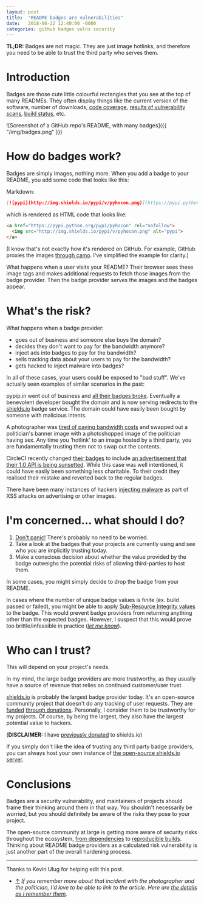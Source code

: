 ```yaml
---
layout: post
title:  "README badges are vulnerabilities"
date:   2018-06-22 12:40:00 -0000
categories: github badges vulns security
---
```


**TL;DR:** Badges are not magic. They are just image hotlinks, and therefore you need to be able to trust the third party who serves them.

# Introduction

Badges are those cute little colourful rectangles that you see at the top of many READMEs. They often display things like the current version of the software, number of downloads, [code coverage](https://coveralls.io/), [results of vulnerability scans](https://snyk.io/docs/badges/), [build status](https://docs.travis-ci.com/user/status-images/), etc.

![Screenshot of a GitHub repo's README, with many badges]({{ "/img/badges.png" }})

# How do badges work?

Badges are simply images, nothing more. When you add a badge to your README, you add some code that looks like this:

Markdown:

```markdown
[![pypi](http://img.shields.io/pypi/v/pyhocon.png)](https://pypi.python.org/pypi/pyhocon)
```

which is rendered as HTML code that looks like:

```html
<a href="https://pypi.python.org/pypi/pyhocon" rel="nofollow">
  <img src="http://img.shields.io/pypi/v/pyhocon.png" alt="pypi">
</a>
```

(I know that's not exactly how it's rendered on GitHub. For example, GitHub proxies the images [through camo](https://github.com/atmos/camo). I've simplified the example for clarity.)

What happens when a user visits your README? Their browser sees these image tags and makes additional requests to fetch those images from the badge provider. Then the badge provider serves the images and the badges appear.

# What's the risk?

What happens when a badge provider:

* goes out of business and someone else buys the domain?
* decides they don't want to pay for the bandwidth anymore?
* inject ads into badges to pay for the bandwidth?
* sells tracking data about your users to pay for the bandwidth?
* gets hacked to inject malware into badges?

In all of these cases, your users could be exposed to "bad stuff". We've actually seen examples of similar scenarios in the past:

pypip.in went out of business and [all their badges broke](https://movermeyer.com/2018-03-08-building-bots-to-mend-badges/). Eventually a benevolent developer bought the domain and is now serving redirects to the [shields.io](https://shields.io/) badge service. The domain could have easily been bought by someone with malicious intents.

<a name="website-defacement"></a>A photographer was [tired of paying bandwidth costs](#footnote-1) and swapped out a politician's banner image with a photoshopped image of the politician having sex. Any time you 'hotlink' to an image hosted by a third party, you are fundamentally trusting them not to swap out the contents.

CircleCI recently changed [their badges](https://circleci.com/docs/2.0/status-badges/) to include [an advertisement that their 1.0 API is being sunsetted](https://discuss.circleci.com/t/add-way-to-clear-1-0-is-sunsetting-on-status-badge/23085). While this case was well intentioned, it could have easily been something less charitable. To their credit they realised their mistake and reverted back to the regular badges.

There have been many instances of hackers [injecting malware](https://en.wikipedia.org/wiki/Malvertising#History) as part of XSS attacks on advertising or other images.

# I'm concerned... what should I do?

1. [Don't panic!](https://en.wikipedia.org/wiki/Phrases_from_The_Hitchhiker%27s_Guide_to_the_Galaxy#Don't_Panic) There's probably no need to be worried. 
2. Take a look at the badges that your projects are currently using and see who you are implicitly trusting today.
3. Make a conscious decision about whether the value provided by the badge outweighs the potential risks of allowing third-parties to host them.

In some cases, you might simply decide to drop the badge from your README.

In cases where the number of unique badge values is finite (ex. build passed or failed), you might be able to apply [Sub-Resource Integrity values](https://developer.mozilla.org/en-US/docs/Web/Security/Subresource_Integrity) to the badge. This would prevent badge providers from returning anything other than the expected badges. However, I suspect that this would prove too brittle/infeasible in practice ([*let me know*](https://twitter.com/movermeyer)).

# Who can I trust?

This will depend on your project's needs.

In my mind, the large badge providers are more trustworthy, as they usually have a source of revenue that relies on continued customer/user trust. 

[shields.io](https://shields.io/) is probably the largest badge provider today. It's an open-source community project that doesn't do any tracking of user requests. They are [funded](https://github.com/badges/shields/issues/1377#issuecomment-352842533) [through donations](https://opencollective.com/shields). Personally, I consider them to be trustworthy for my projects. Of course, by being the largest, they also have the largest potential value to hackers.

(**DISCLAIMER:** I have [previously donated](https://opencollective.com/movermeyer) to shields.io)

If you simply don't like the idea of trusting any third party badge providers, you can always host your own instance of [the open-source shields.io server](https://github.com/badges/shields/blob/master/doc/self-hosting.md).

# Conclusions

Badges are a security vulnerability, and maintainers of projects should frame their thinking around them in that way. You shouldn't necessarily be worried, but you should definitely be aware of the risks they pose to your project.

The open-source community at large is getting more aware of security risks throughout the ecosystem, [from dependencies](https://hackernoon.com/part-2-how-to-stop-me-harvesting-credit-card-numbers-and-passwords-from-your-site-844f739659b9) to [reproducible builds](https://reproducible-builds.org/). Thinking about README badge providers as a calculated risk vulnerability is just another part of the overall hardening process.

---

Thanks to Kevin Ulug for helping edit this post.

* [↑](#website-defacement)<a name="footnote-1"></a> *If you remember more about that incident with the photographer and the politician, I'd love to be able to link to the article. Here are [the details as I remember them](https://www.reddit.com/r/tipofmytongue/comments/8ss8r4/tomtnews_italian_politician_gay_sex_website/).*